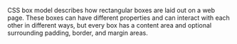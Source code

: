 CSS box model describes how rectangular boxes are laid out on a web page. 
These boxes can have different properties and can interact with each other in different ways, 
but every box has a content area and optional surrounding padding, border, and margin areas.

